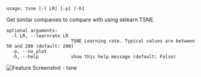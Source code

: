 ```text
usage: tsne [-l LR] [-p] [-h]
```

Get similar companies to compare with using sklearn TSNE.

```
optional arguments:
  -l LR, --learnrate LR
                        TSNE Learning rate. Typical values are between 50 and 200 (default: 200)
  -p, --no_plot
  -h, --help            show this help message (default: False)
```
<img size="1400" alt="Feature Screenshot - tsne" src="https://user-images.githubusercontent.com/85772166/142895386-15ca61a5-b79f-44cf-ab83-1259503bf2d5.png">
